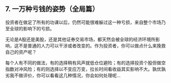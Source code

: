 ## 7. 一万种亏钱的姿势（全局篇）
投资者在做足了所有的功课以后，仍然可能很难躲过这一种亏损，来自整个市场乃至全球的影响下的亏损。

无论是A股还是美股，还是其他证券交易市场，都天然会被全球的经济环境所影响，这不是普通的人力可以干涉或者改变的。作为投资者，你可以做点什么来挽救自己的资产呢？

每个人有不同的做法，有的选择稍有风声就低仓位避险；有的选择投资个股但做空指数对冲风险；有的则选择以不变应万变，拉长时间看收益其实影响不大。孰优孰劣我不做评价，你可以看看这几种情况，你会如何处理呢...

